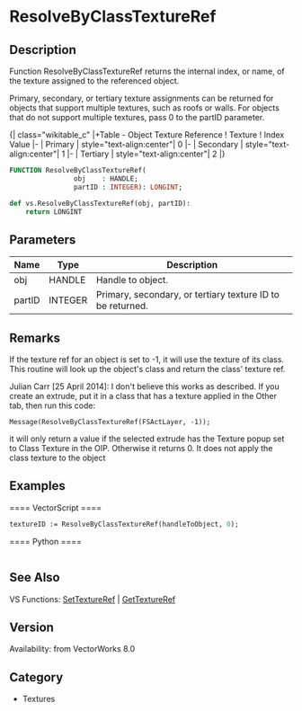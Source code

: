 # ResolveByClassTextureRef

## Description
Function ResolveByClassTextureRef returns the internal index, or name, of the texture assigned to the referenced object. 

Primary, secondary, or tertiary texture assignments can be returned for objects that support multiple textures, such as roofs or walls. For objects that do not support multiple textures, pass 0 to the partID parameter.

{| class="wikitable_c"
|+Table - Object Texture Reference
! Texture
! Index Value
|-
| Primary
| style="text-align:center"| 0
|-
| Secondary
| style="text-align:center"| 1
|-
| Tertiary
| style="text-align:center"| 2
|}

```pascal
FUNCTION ResolveByClassTextureRef(
				obj    : HANDLE;
				partID : INTEGER): LONGINT;
```

```python
def vs.ResolveByClassTextureRef(obj, partID):
    return LONGINT
```

## Parameters
|Name|Type|Description|
|---|---|---|
|obj|HANDLE|Handle to object.|
|partID|INTEGER|Primary, secondary, or tertiary texture ID to be returned.|

## Remarks
If the texture ref for an object is set to -1, it will use the texture of its class.  This routine will look up the object's class and return the class' texture ref.

Julian Carr [25 April 2014]: I don't believe this works as described. If you create an extrude, put it in a class that has a texture applied in the Other tab, then run this code:

    Message(ResolveByClassTextureRef(FSActLayer, -1));

it will only return a value if the selected extrude has the Texture popup set to Class Texture in the OIP. Otherwise it returns 0. It does not apply the class texture to the object

## Examples
==== VectorScript ====
```pascal
textureID := ResolveByClassTextureRef(handleToObject, 0);
```
==== Python ====
```python

```

## See Also
VS Functions:
[SetTextureRef](SetTextureRef.md) 
| [GetTextureRef](GetTextureRef.md)

## Version
Availability: from VectorWorks 8.0

## Category
* Textures

